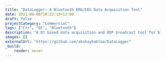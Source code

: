 ```yaml
---
title: "DataLogger: A Bluetooth EMG/EEG Data Acquisition Tool"
date: 2021-06-06T18:22:13+12:00
draft: false
projectCategory: "Commercial"
tags: ["C++", "Qt", "Bluetooth"]
description: "A Qt based data acquisition and UDP broadcast tool for bluetooth devices"
images: []
externalUrl: "https://github.com/akshaybabloo/DataLogger"
_build:
    render: never
---
```

